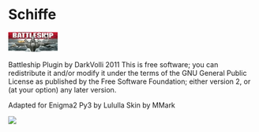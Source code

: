 # Schiffe

<img src="https://raw.githubusercontent.com/Belfagor2005/schiffe/main/usr/lib/enigma2/python/Plugins/Extensions/Schiffe/Schiffe.png"> 

Battleship Plugin by DarkVolli 2011
This is free software; you can redistribute it and/or modify it under
the terms of the GNU General Public License as published by the Free
Software Foundation; either version 2, or (at your option) any later
version.

Adapted for Enigma2 Py3 by Lululla
Skin by MMark

<img src="https://i.ibb.co/fFFT93b/schiffe.jpg">
